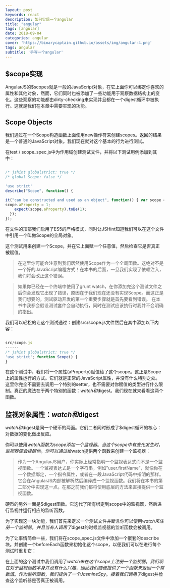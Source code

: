 ```yaml
---
layout: post
keywords: react
description: 如何实现一个angular
title: "angular"
tags: [angular]
date: 2018-09-04
categories: angular
cover: 'https://binarycaptain.github.io/assets/img/angular-4.png'
tags: angular
subtitle: '手写一个angular'
---
```


## $scope实现

AngularJS的$scopes就是一般的JavaScript对象，在它上面你可以绑定你喜欢的属性和其他对象，然而，它们同时也被添加了一些功能用于观察数据结构上的变化。这些观察的功能都由dirty-checking来实现并且都在一个digest循环中被执行。这就是我们在本章中需要实现的功能。

## Scope Objects

我们通过在一个Scope构造函数上面使用new操作符来创建scopes。返回的结果是一个普通的JavaScript对象。我们现在就对这个基本的行为进行测试。

在test / scope_spec.js中为作用域创建测试文件，并将以下测试用例添加到其中：

```javascript

/* jshint globalstrict: true */ 
/* global Scope: false */

'use strict'
describe("Scope", function() {

it("can be constructed and used as an object", function() { var scope = new Scope();
scope.aProperty = 1;
    expect(scope.aProperty).toBe(1);
  });
});

```

在文件的顶部我们启用了ES5的严格模式，同时让JSHint知道我们可以在这个文件中引用一个叫做Scope的全局对象。

这个测试用来创建一个Scope，并在它上面赋一个任意值，然后检查它是否真正被赋值。

>在这里你可能会注意到我们居然使用Scope作为一个全局函数。这绝对不是一个好的JavaScript编程方式！在本书的后面，一旦我们实现了依赖注入，我们将会改正这个错误。

>如果你已经在一个终端中使用了grunt watch，在你添加完这个测试文件之后你会发现它出现了错误，原因在于我们现在还没有实现Scope。而这正是我们想要的，测试驱动开发的第一个重要步骤就是首先要看到错误。 
在本书中我都会假设测试套件会自动执行，同时在测试应该执行时我并不会明确的指出。

我们可以轻松的让这个测试通过：创建src/scope.js文件然后在其中添加以下内容：

```javascript

src/scope.js  
------
/* jshint globalstrict: true */
'use strict'; function Scope() {
}  


```

在这个测试中，我们将一个属性(aProperty)赋值给了这个scope。这正是Scope上的属性运行的方式。它们就是正常的JavaScript属性，并没有什么特别之处。这里你完全不需要去调用一个特别的setter，也不需要对你赋值的类型进行什么限制。真正的魔法在于两个特别的函数：$watch和$digest。我们现在就来看看这两个函数。

## 监视对象属性：$watch和$digest

$watch和$digest是同一个硬币的两面。它们二者同时形成了$digest循环的核心：对数据的变化做出反应。

你可以使用$watch函数为scope添加一个监视器。当这个scope中有变化发生时，监视器便会提醒你。你可以通过给$watch提供两个函数来创建一个监视器：

>作为一个AngularJS用户，你实际上经常指明一个监视表达式而不是一个监视函数。一个监视表达式是一个字符串，例如”user.firstName”，就像你在一个数据绑定，一个指令属性，或者在一段JavaScript代码中指明的那样。它会在AngularJS内部被解析然后编译成一个监视函数。我们将在本书的第二部分中实现这一点。在那之前我们都将使用底层的方法来直接提供一个监视函数。

硬币的另外一面是$digest函数。它迭代了所有绑定到scope中的监视器，然后进行监视并运行相应的监听函数。

为了实现这一块功能，我们首先来定义一个测试文件并断言你可以使用$watch来注册一个监视器，并且当有人调用了$digest的时候监视器的监听函数会被调用。

为了让事情简单一些，我们将在scope_spec.js文件中添加一个嵌套的describe块。并创建一个beforeEach函数来初始化这个scope，以便我们可以在进行每个测试时重复它：








在上面的这个测试中我们调用了$watch来在这个scope上注册一个监视器。我们现在对于监视函数本身并没有什么兴趣，因此我们随便提供了一个函数来返回一个常数值。作为监听函数，我们提供了一个Jasmine Spy。接着我们调用了$digest并检查这个监听器是否真正被调用。




















